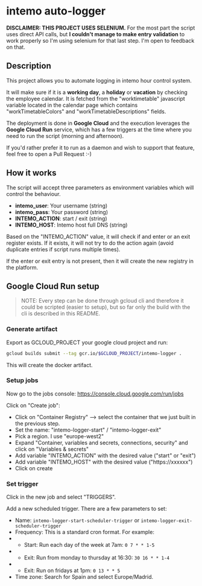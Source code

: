 # intemo auto-logger

**DISCLAIMER: THIS PROJECT USES SELENIUM.** For the most part the script uses direct API calls, but **I couldn't manage to make entry validation** to work properly so I'm using selenium for that last step. I'm open to feedback on that.

## Description

This project allows you to automate logging in intemo hour control system.

It will make sure if it is a **working day**, a **holiday** or **vacation** by checking the employee calendar. It is fetched from the "worktimetable" javascript variable located in the calendar page which contains "workTimetableColors" and "workTimetableDescriptions" fields.

The deployment is done in **Google Cloud** and the execution leverages the **Google Cloud Run** service, which has a few triggers at the time where you need to run the script (morning and afternoon).

If you'd rather prefer it to run as a daemon and wish to support that feature, feel free to open a Pull Request :-)

## How it works

The script will accept three parameters as environment variables which will control the behaviour.

- **intemo_user**: Your username (string)
- **intemo_pass**: Your password (string)
- **INTEMO_ACTION**: start / exit (string)
- **INTEMO_HOST**: Intemo host full DNS (string)

Based on the "INTEMO_ACTION" value, it will check if and enter or an exit register exists. If it exists, it will not try to do the action again (avoid duplicate entries if script runs multiple times).

If the enter or exit entry is not present, then it will create the new registry in the platform.

## Google Cloud Run setup

> NOTE: Every step can be done through gcloud cli and therefore it could be scripted (easier to setup), but so far only the build with the cli is described in this README.

### Generate artifact

Export as GCLOUD_PROJECT your google cloud project and run:

```bash
gcloud builds submit --tag gcr.io/$GCLOUD_PROJECT/intemo-logger .
```

This will create the docker artifact.

### Setup jobs

Now go to the jobs console: https://console.cloud.google.com/run/jobs

Click on "Create job":

- Click on "Container Registry" --> select the container that we just built in the previous step.
- Set the name: "intemo-logger-start" / "intemo-logger-exit"
- Pick a region. I use "europe-west2"
- Expand "Container, variables and secrets, connections, security" and click on "Variables & secrets"
- Add variable "INTEMO_ACTION" with the desired value ("start" or "exit")
- Add variable "INTEMO_HOST" with the desired value ("https://xxxxxx")
- Click on create

### Set trigger

Click in the new job and select "TRIGGERS".

Add a new scheduled trigger. There are a few parameters to set:

- Name: ``intemo-logger-start-scheduler-trigger`` or ``intemo-logger-exit-scheduler-trigger``
- Frequency: This is a standard cron format. For example:
- - Start: Run each day of the week at 7am: ``0 7 * * 1-5``
- - Exit: Run from monday to thursday at 16:30: ``30 16 * * 1-4``
- - Exit: Run on fridays at 1pm: ``0 13 * * 5``
- Time zone: Search for Spain and select Europe/Madrid.
